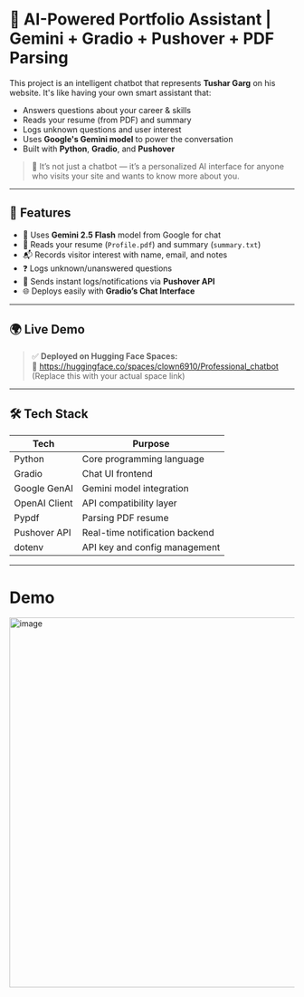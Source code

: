 # 👤 AI-Powered Portfolio Assistant | Gemini + Gradio + Pushover + PDF Parsing

This project is an intelligent chatbot that represents **Tushar Garg** on his website. It's like having your own smart assistant that:
- Answers questions about your career & skills
- Reads your resume (from PDF) and summary
- Logs unknown questions and user interest
- Uses **Google's Gemini model** to power the conversation
- Built with **Python**, **Gradio**, and **Pushover**

> 📍 It’s not just a chatbot — it’s a personalized AI interface for anyone who visits your site and wants to know more about you.

---

## 🚀 Features

- 🧠 Uses **Gemini 2.5 Flash** model from Google for chat
- 📄 Reads your resume (`Profile.pdf`) and summary (`summary.txt`)
- 📬 Records visitor interest with name, email, and notes
- ❓ Logs unknown/unanswered questions
- 📲 Sends instant logs/notifications via **Pushover API**
- 🌐 Deploys easily with **Gradio’s Chat Interface**

---
## 🌍 Live Demo

> ✅ **Deployed on Hugging Face Spaces:**  
🔗 https://huggingface.co/spaces/clown6910/Professional_chatbot  
(Replace this with your actual space link)


---

## 🛠️ Tech Stack

| Tech           | Purpose                         |
|----------------|---------------------------------|
| Python         | Core programming language       |
| Gradio         | Chat UI frontend                |
| Google GenAI   | Gemini model integration        |
| OpenAI Client  | API compatibility layer         |
| Pypdf          | Parsing PDF resume              |
| Pushover API   | Real-time notification backend  |
| dotenv         | API key and config management   |

---
#  Demo
<img width="1707" height="653" alt="image" src="https://github.com/user-attachments/assets/0828b57b-69de-41a0-88e6-b345b8bdb5bf" />
